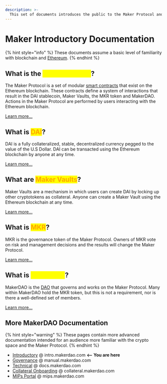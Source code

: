 ```yaml
---
description: >-
  This set of documents introduces the public to the Maker Protocol and its products.
---
```


# Maker Introductory Documentation

{% hint style="info" %}
 These documents assume a basic level of familiarity with blockchain and [Ethereum](https://ethereum.org/en/what-is-ethereum/). 
{% endhint %}

## What is the <mark style="color:yellow;">Maker Protocol</mark>?

The Maker Protocol is a set of modular [smart contracts](https://ethereum.org/en/smart-contracts/) that exist on the Ethereum blockchain. These contracts define a system of interactions that result in the DAI stablecoin, Maker Vaults, the MKR token and MakerDAO. Actions in the Maker Protocol are performed by users interacting with the Ethereum blockchain. 

[Learn more...]()

## What is <mark style="color:orange;">DAI</mark>?

DAI is a fully collateralized, stable, decentralized currency pegged to the value of the U.S Dollar. DAI can be transacted using the Ethereum blockchain by anyone at any time.

[Learn more...]()

## What are <mark style="color:orange;">Maker Vaults</mark>?

Maker Vaults are a mechanism in which users can create DAI by locking up other cryptotokens as collateral. Anyone can create a Maker Vault using the Ethereum blockchain at any time.

[Learn more...]()

## What is <mark style="color:orange;">MKR</mark>?

MKR is the governance token of the Maker Protocol. Owners of MKR vote on risk and management decisions and the results will change the Maker Protocol. 

[Learn more...]()

## What is <mark style="color:yellow;">MakerDAO</mark>?

MakerDAO is the [DAO](https://www.investopedia.com/tech/what-dao/) that governs and works on the Maker Protocol. Many within MakerDAO hold the MKR token, but this is not a requirement, nor is there a well-defined set of members.

[Learn more...]()



## More MakerDAO Documentation
{% hint style="warning" %} These pages contain more advanced documentation intended for an audience more familiar with the crypto space and the Maker Protocol. {% endhint %}

* [Introductory](https://intro.makerdao.com) @ intro.makerdao.com **<-- You are here**
* [Governance](https://manual.makerdao.com/) @ manual.makerdao.com 
* [Technical](https://docs.makerdao.com/) @ docs.makerdao.com
* [Collateral Onboarding](https://collateral.makerdao.com/) @ collateral.makerdao.com
* [MIPs Portal](https://mips.makerdao.com/) @ mips.makerdao.com